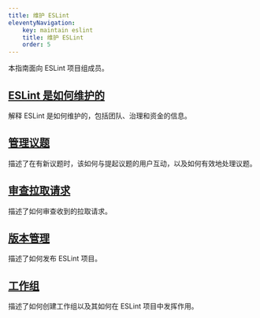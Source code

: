 ```yaml
---
title: 维护 ESLint
eleventyNavigation:
    key: maintain eslint
    title: 维护 ESLint
    order: 5
---
```


本指南面向 ESLint 项目组成员。

## [ESLint 是如何维护的](overview)

解释 ESLint 是如何维护的，包括团队、治理和资金的信息。

## [管理议题](manage-issues)

描述了在有新议题时，该如何与提起议题的用户互动，以及如何有效地处理议题。

## [审查拉取请求](review-pull-requests)

描述了如何审查收到的拉取请求。

## [版本管理](manage-releases)

描述了如何发布 ESLint 项目。

## [工作组](working-groups)

描述了如何创建工作组以及其如何在 ESLint 项目中发挥作用。

